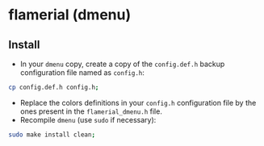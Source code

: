 # flamerial (dmenu)

## Install

- In your `dmenu` copy, create a copy of the `config.def.h` backup configuration
  file named as `config.h`:

```sh
cp config.def.h config.h;
```

- Replace the colors definitions in your `config.h` configuration file by the
  ones present in the `flamerial_dmenu.h` file.
- Recompile `dmenu` (use `sudo` if necessary):

```sh
sudo make install clean;
```
